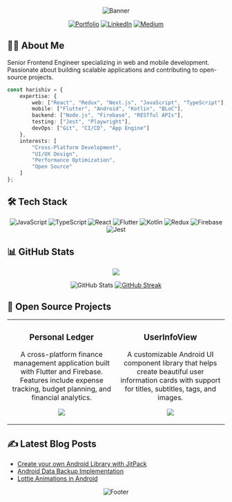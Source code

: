 <div align="center">

![Banner](https://capsule-render.vercel.app/api?type=waving&color=gradient&height=200&section=header&text=Harishiv%20Singh&fontSize=80&animation=fadeIn)

[![Portfolio](https://img.shields.io/badge/Portfolio-harishiv.vercel.app-4CAF50?style=for-the-badge&logo=vercel&logoColor=white)](https://harishiv.vercel.app)
[![LinkedIn](https://img.shields.io/badge/LinkedIn-Connect-0A66C2?style=for-the-badge&logo=linkedin&logoColor=white)](https://linkedin.com/in/harishiv-singh)
[![Medium](https://img.shields.io/badge/Medium-Blog-black?style=for-the-badge&logo=medium&logoColor=white)](https://medium.com/@graphicstone)

</div>

## 👨‍💻 About Me

Senior Frontend Engineer specializing in web and mobile development. Passionate about building scalable applications and contributing to open-source projects.

```typescript
const harishiv = {
    expertise: {
        web: ["React", "Redux", "Next.js", "JavaScript", "TypeScript"],
        mobile: ["Flutter", "Android", "Kotlin", "BLoC"],
        backend: ["Node.js", "Firebase", "RESTful APIs"],
        testing: ["Jest", "Playwright"],
        devOps: ["Git", "CI/CD", "App Engine"]
    },
    interests: [
        "Cross-Platform Development",
        "UI/UX Design",
        "Performance Optimization",
        "Open Source"
    ]
};
```
## 🛠️ Tech Stack

<div align="center">

![JavaScript](https://img.shields.io/badge/JavaScript-F7DF1E?style=for-the-badge&logo=javascript&logoColor=black)
![TypeScript](https://img.shields.io/badge/TypeScript-007ACC?style=for-the-badge&logo=typescript&logoColor=white)
![React](https://img.shields.io/badge/React-20232A?style=for-the-badge&logo=react&logoColor=61DAFB)
![Flutter](https://img.shields.io/badge/Flutter-02569B?style=for-the-badge&logo=flutter&logoColor=white)
![Kotlin](https://img.shields.io/badge/Kotlin-0095D5?style=for-the-badge&logo=kotlin&logoColor=white)
![Redux](https://img.shields.io/badge/Redux-593D88?style=for-the-badge&logo=redux&logoColor=white)
![Firebase](https://img.shields.io/badge/Firebase-FFCA28?style=for-the-badge&logo=firebase&logoColor=black)
![Jest](https://img.shields.io/badge/Jest-C21325?style=for-the-badge&logo=jest&logoColor=white)

</div>

## 📊 GitHub Stats

<div align="center">
<img src="https://github-profile-summary-cards.vercel.app/api/cards/profile-details?username=graphicstone&theme=tokyonight" />


![GitHub Stats](https://github-readme-stats.vercel.app/api?username=graphicstone&show_icons=true&theme=tokyonight&hide_border=true&include_all_commits=true) [![GitHub Streak](https://github-readme-streak-stats.herokuapp.com?user=graphicstone&theme=tokyonight&hide_border=true)](https://git.io/streak-stats)

</div>

## 📌 Open Source Projects

<table>
  <tr>
    <td width="50%">
      <h3 align="center">Personal Ledger</h3>
      <p align="center">
        A cross-platform finance management application built with Flutter and Firebase. Features include expense tracking, budget planning, and financial analytics.
      </p>
      <p align="center">
        <a href="https://github.com/graphicstone/PersonalLedger">
          <img src="https://img.shields.io/badge/Code-View_on_GitHub-blue?style=for-the-badge&logo=github">
        </a>
      </p>
    </td>
    <td width="50%">
      <h3 align="center">UserInfoView</h3>
      <p align="center">
        A customizable Android UI component library that helps create beautiful user information cards with support for titles, subtitles, tags, and images.
      </p>
      <p align="center">
        <a href="https://github.com/graphicstone/UserInfoView">
          <img src="https://img.shields.io/badge/Code-View_on_GitHub-blue?style=for-the-badge&logo=github">
        </a>
      </p>
    </td>
  </tr>
</table>

## ✍️ Latest Blog Posts
<!-- BLOG-POST-LIST:START -->
- [Create your own Android Library with JitPack](https://medium.com/@graphicstone/create-your-own-android-library-and-publish-it-using-jitpack-72dee6675d54)
- [Android Data Backup Implementation](https://medium.com/@graphicstone/backup-of-application-data-using-allowedbackup-in-manifest-fecc7db37d8a)
- [Lottie Animations in Android](https://medium.com/@graphicstone/lottie-library-for-animations-in-android-5059c4434e40)
<!-- BLOG-POST-LIST:END -->

<div align="center">

![Footer](https://capsule-render.vercel.app/api?type=waving&color=gradient&height=100&section=footer)

</div>
